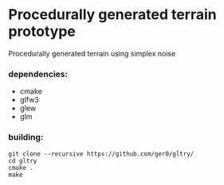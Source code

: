 # Procedurally generated terrain prototype
Procedurally generated terrain using simplex noise

### dependencies:
- cmake
- glfw3
- glew
- glm

### building:
```
git clone --recursive https://github.com/ger0/gltry/
cd gltry
cmake .
make
```

